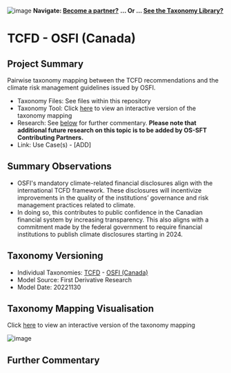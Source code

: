 ![image](https://user-images.githubusercontent.com/112073913/188821900-0c411acf-fbdd-4163-adc9-3ba4e2be78df.png)
**Navigate: [Become a partner?](https://github.com/OS-SFT/06-COLLABORATORS-PARTNERS)**
**... Or ... [See the Taxonomy Library?](https://github.com/orgs/OS-SFT/projects/2)**

# TCFD - OSFI (Canada)

## Project Summary

Pairwise taxonomy mapping between the TCFD recommendations and the climate risk management guidelines issued by OSFI.
- Taxonomy Files: See files within this repository
- Taxonomy Tool: Click [here](https://os-sft.solidatus.com/viewer/share/g7t68iWmMqOAhI0CgtpRSgMLnfdTNcdl) to view an interactive version of the taxonomy mapping
- Research: See [below](https://github.com/OS-SFT/Taxonomy-Mappings-Library/blob/main/Taxonomy%20Mappings%20-%20Double/TCFD%20-%20OSFI#further-commentary) for further commentary. **Please note that additional future research on this topic is to be added by OS-SFT Contributing Partners.**
- Link: Use Case(s) - [ADD]

## Summary Observations

- OSFI's mandatory climate-related financial disclosures align with the international TCFD framework. These disclosures will incentivize improvements in the quality of the institutions’ governance and risk management practices related to climate.
- In doing so, this contributes to public confidence in the Canadian financial system by increasing transparency. This also aligns with a commitment made by the federal government to require financial institutions to publish climate disclosures starting in 2024.

## Taxonomy Versioning

- Individual Taxonomies: [TCFD](https://github.com/OS-SFT/Taxonomy-Mappings-Library/tree/main/Single%20Taxonomies/TCFD) - [OSFI (Canada)](https://github.com/OS-SFT/Taxonomy-Mappings-Library/tree/main/Single%20Taxonomies/OSFI)
- Model Source: First Derivative Research
- Model Date: 20221130

## Taxonomy Mapping Visualisation

Click [here](https://os-sft.solidatus.com/viewer/share/g7t68iWmMqOAhI0CgtpRSgMLnfdTNcdl) to view an interactive version of the taxonomy mapping

![image](https://github.com/OS-SFT/Taxonomy-Mappings-Library/assets/112079442/0eb8572b-cc38-4c93-939b-7d009d61079b)

## Further Commentary
